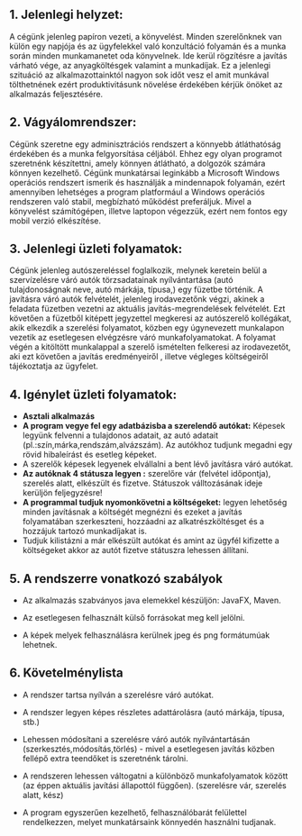 ## 1. **Jelenlegi helyzet:**

A cégünk jelenleg papíron vezeti, a könyvelést. Minden szerelőnknek van külön egy napjója és az ügyfelekkel való konzultáció folyamán és a munka során minden munkamanetet oda könyvelnek. Ide kerül rögzítésre a javítás várható vége, az anyagköltésgek valamint a munkadíjak. Ez a jelenlegi szituáció az alkalmazottainktól nagyon sok időt vesz el amit munkával tölthetnének ezért produktivitásunk növelése érdekében kérjük önöket az alkalmazás feljesztésére.

## 2. **Vágyálomrendszer:**

Cégünk szeretne egy adminisztrációs rendszert a könnyebb átláthatóság érdekében és a munka felgyorsítása céljából. Ehhez egy olyan programot szeretnénk készítettni, amely könnyen átlátható, a dolgozók számára könnyen kezelhető. Cégünk munkatársai leginkább a Microsoft Windows operációs rendszert ismerik és használják a mindennapok folyamán, ezért amennyiben lehetséges a program platformául a Windows operációs rendszeren való stabil, megbízható működést preferáljuk. Mivel a könyvelést számítógépen, illetve laptopon végezzük, ezért nem fontos egy mobil verzió elkészítése.

## 3. **Jelenlegi üzleti folyamatok:**

Cégünk jelenleg autószereléssel foglalkozik, melynek keretein belül a szervízelésre váró autók törzsadatainak nyílvántartása (autó tulajdonoságnak neve, autó márkája, típusa,) egy füzetbe történik.
A javításra váró autók felvételét, jelenleg irodavezetőnk végzi, akinek a feladata füzetben vezetni az aktuális javítás-megrendelések felvételét. Ezt követően a füzetből kitépett jegyzettel megkeresi az autószerelő kollégákat, akik elkezdik a szerelési folyamatot, közben egy úgynevezett munkalapon vezetik az esetlegesen elvégzésre váró munkafolyamatokat. A folyamat végén a kitöltött munkalappal a szerelő ismételten felkeresi az irodavezetőt, aki ezt követően a javítás eredményeiről , illetve végleges költségeiről tájékoztatja az ügyfelet.

## 4. **Igénylet üzleti folyamatok:**

- **Asztali alkalmazás**
- **A program vegye fel egy adatbázisba a szerelendő autókat:** Képesek legyünk felvenni a tulajdonos adatait, az autó adatait (pl.:szín,márka,rendszám,alvázszám). Az autókhoz tudjunk megadni egy rövid hibaleírást és esetleg képeket.
- A szerelők képesek legyenek elvállalni a bent lévő javításra váró autókat.
- **Az autóknak 4 státusza legyen :** szerelőre vár (felvétel időpontja), szerelés alatt, elkészült és fizetve. Státuszok válltozásának ideje kerüljön feljegyzésre!
- **A programmal tudjuk nyomonkövetni a költségeket:** legyen lehetőség minden javításnak a költségét megnézni és ezeket a javítás folyamatában szerkeszteni, hozzáadni az alkatrészköltésget és a hozzájuk tartozó munkadíjakat is.
- Tudjuk kilistázni a már elkészült autókat és amint az ügyfél kifizette a költségeket akkor az autót fizetve státuszra lehessen állítani.

## 5. **A rendszerre vonatkozó szabályok**

* Az alkalmazás szabványos java elemekkel készüljön: JavaFX, Maven.

* Az esetlegesen felhasznált külső forrásokat meg kell jelölni.

* A képek melyek felhasználásra kerülnek jpeg és png formátumúak lehetnek.

## 6. **Követelménylista**

- A rendszer tartsa nyílván a szerelésre váró autókat.

- A rendszer legyen képes részletes adattárolásra (autó márkája, típusa, stb.)

- Lehessen módosítani a szerelésre váró autók nyílvántartásán (szerkesztés,módosítás,törlés) - mivel a esetlegesen javítás közben fellépő extra teendőket is szeretnénk tárolni.

- A rendszeren lehessen váltogatni a különböző munkafolyamatok között (az éppen aktuális javítási állapottól függően). (szerelésre vár, szerelés alatt, kész)

- A program egyszerűen kezelhető, felhasználóbarát felülettel rendelkezzen, melyet munkatársaink könnyedén használni tudjanak.

